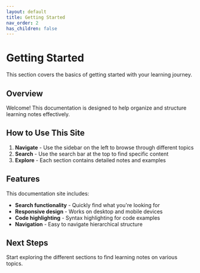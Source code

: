 ```yaml
---
layout: default
title: Getting Started
nav_order: 2
has_children: false
---
```


# Getting Started

This section covers the basics of getting started with your learning journey.

## Overview

Welcome! This documentation is designed to help organize and structure learning notes effectively.

## How to Use This Site

1. **Navigate** - Use the sidebar on the left to browse through different topics
2. **Search** - Use the search bar at the top to find specific content
3. **Explore** - Each section contains detailed notes and examples

## Features

This documentation site includes:

- **Search functionality** - Quickly find what you're looking for
- **Responsive design** - Works on desktop and mobile devices
- **Code highlighting** - Syntax highlighting for code examples
- **Navigation** - Easy to navigate hierarchical structure

## Next Steps

Start exploring the different sections to find learning notes on various topics.
